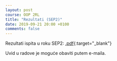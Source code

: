 ```yaml
---
layout: post
course: OOP 2RL
title: "Rezultati (SEP2)"
date: 2019-09-21 20:00 +0100
comments: false
---
```


Rezultati ispita u roku SEP2: 
[.pdf](https://matfoop.github.io/OOP/pismeni-ispiti/info#септембар2---резултати-практичног-дела-испита){:target="_blank"}

Uvid u radove je moguće obaviti putem e-maila.